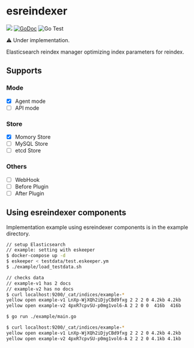 # esreindexer

<img src="https://img.shields.io/badge/go-v1.17-blue.svg"/> [![GoDoc](https://godoc.org/github.com/po3rin/esreindexer?status.svg)](https://godoc.org/github.com/po3rin/esreindexer) ![Go Test](https://github.com/po3rin/esreindexer/workflows/Go%20Test/badge.svg) 

⚠️  Under implementation.

Elasticsearch reindex manager optimizing index parameters for reindex.

## Supports

### Mode
- [x] Agent mode
- [ ] API mode

### Store
- [x] Momory Store
- [ ] MySQL Store
- [ ] etcd Store

### Others
- [ ] WebHook
- [ ] Before Plugin
- [ ] After Plugin

## Using esreindexer components

Implementation example using esreindexer components is in the example directory.

```sh
// setup Elasticsearch
// example: setting with eskeeper
$ docker-compose up -d
$ eskeeper < testdata/test.eskeeper.ym 
$ ./example/load_testdata.sh

// checks data
// example-v1 has 2 docs
// example-v2 has no docs
$ curl localhost:9200/_cat/indices/example-*
yellow open example-v1 LnXp-WjXQh2iDjyCBd9fxg 2 2 2 0 4.2kb 4.2kb
yellow open example-v2 4pxR7cpvSU-p0mg1vol6-A 2 2 0 0  416b  416b

$ go run ./example/main.go

$ curl localhost:9200/_cat/indices/example-*
yellow open example-v1 LnXp-WjXQh2iDjyCBd9fxg 2 2 2 0 4.2kb 4.2kb
yellow open example-v2 4pxR7cpvSU-p0mg1vol6-A 2 2 2 0 4.1kb 4.1kb
```

